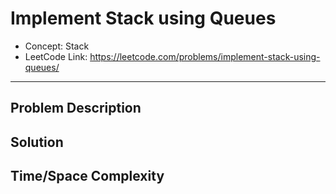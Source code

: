 # Implement Stack using Queues

- Concept: Stack
- LeetCode Link: https://leetcode.com/problems/implement-stack-using-queues/

---

## Problem Description

## Solution

## Time/Space Complexity

